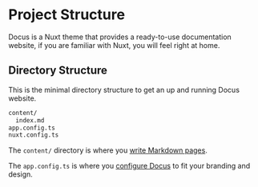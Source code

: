 # Project Structure

Docus is a Nuxt theme that provides a ready-to-use documentation website, if you are familiar with Nuxt, you will feel right at home.

## Directory Structure

This is the minimal directory structure to get an up and running Docus website.

```bash
content/
  index.md
app.config.ts
nuxt.config.ts
```

The `content/` directory is where you [write Markdown pages](writing-pages).

The `app.config.ts` is where you [configure Docus](configuration) to fit your branding and design.

